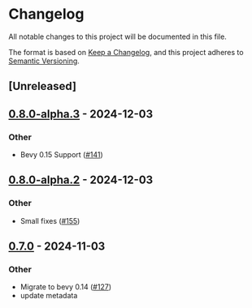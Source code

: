 # Changelog

All notable changes to this project will be documented in this file.

The format is based on [Keep a Changelog](https://keepachangelog.com/en/1.0.0/),
and this project adheres to [Semantic Versioning](https://semver.org/spec/v2.0.0.html).

## [Unreleased]

## [0.8.0-alpha.3](https://github.com/makspll/bevy_mod_scripting/compare/bevy_mod_scripting_common-v0.8.0-alpha.2...bevy_mod_scripting_common-v0.8.0-alpha.3) - 2024-12-03

### Other

- Bevy 0.15 Support ([#141](https://github.com/makspll/bevy_mod_scripting/pull/141))

## [0.8.0-alpha.2](https://github.com/makspll/bevy_mod_scripting/compare/bevy_mod_scripting_common-v0.8.0-alpha.1...bevy_mod_scripting_common-v0.8.0-alpha.2) - 2024-12-03

### Other

- Small fixes ([#155](https://github.com/makspll/bevy_mod_scripting/pull/155))

## [0.7.0](https://github.com/makspll/bevy_mod_scripting/compare/bevy_mod_scripting_common-v0.6.0...bevy_mod_scripting_common-v0.7.0) - 2024-11-03

### Other

- Migrate to bevy 0.14 ([#127](https://github.com/makspll/bevy_mod_scripting/pull/127))
- update metadata
